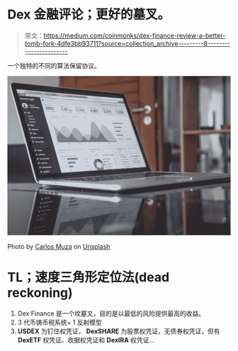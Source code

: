 # Dex 金融评论；更好的墓叉。

> 原文：<https://medium.com/coinmonks/dex-finance-review-a-better-tomb-fork-4dfe3bb93711?source=collection_archive---------8----------------------->

一个独特的不同的算法保留协议。

![](img/fc1f437f9741db13ce622512694c4b3e.png)

Photo by [Carlos Muza](https://unsplash.com/@kmuza?utm_source=medium&utm_medium=referral) on [Unsplash](https://unsplash.com?utm_source=medium&utm_medium=referral)

# TL；速度三角形定位法(dead reckoning)

1.  Dex Finance 是一个坟墓叉，目的是以最低的风险提供最高的收益。
2.  3 代币铸币税系统+ 1 反射模型
3.  **USDEX** 为钉住权凭证， **DexSHARE** 为股票权凭证，无债券权凭证，但有 **DexETF** 权凭证、收据权凭证和 **DexIRA** 权凭证…